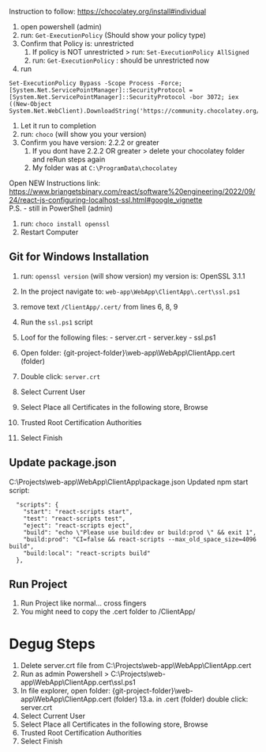 Instruction to follow: https://chocolatey.org/install#individual

1. open powershell (admin)
1. run: `Get-ExecutionPolicy` (Should show your policy type)
1. Confirm that Policy is: unrestricted
	1. If policy is NOT unrestricted > run: `Set-ExecutionPolicy AllSigned`
   	1. run: `Get-ExecutionPolicy` : should be unrestricted now
1. run
```
Set-ExecutionPolicy Bypass -Scope Process -Force; [System.Net.ServicePointManager]::SecurityProtocol = [System.Net.ServicePointManager]::SecurityProtocol -bor 3072; iex ((New-Object System.Net.WebClient).DownloadString('https://community.chocolatey.org/install.ps1'))
```
1. Let it run to completion
1. run: `choco` (will show you your version)
1. Confirm you have version: 2.2.2 or greater
	1. If you dont have 2.2.2 OR greater > delete your chocolatey folder and reRun steps again
  	1. My folder was at `C:\ProgramData\chocolatey`

Open NEW Instructions link: 
<br>https://www.briangetsbinary.com/react/software%20engineering/2022/09/24/react-js-configuring-localhost-ssl.html#google_vignette<br>
P.S. - still in PowerShell (admin) 

1. run: `choco install openssl`
1. Restart Computer

## Git for Windows Installation

1. run: `openssl version` (will show version) my version is: OpenSSL 3.1.1

1. In the project navigate to: `web-app\WebApp\ClientApp\.cert\ssl.ps1`
1. remove text `/ClientApp/.cert/` from lines 6, 8, 9

1. Run the `ssl.ps1` script
1. Loof for the following files:
		- server.crt
		- server.key
		- ssl.ps1

1. Open folder: {git-project-folder}\web-app\WebApp\ClientApp\.cert (folder)
1. Double click: `server.crt`
    
1. Select Current User
1. Select Place all Certificates in the following store, Browse
1. Trusted Root Certification Authorities
1. Select Finish

## Update package.json
C:\Projects\web-app\WebApp\ClientApp\package.json
Updated npm start script:

```
  "scripts": {
    "start": "react-scripts start",
    "test": "react-scripts test",
    "eject": "react-scripts eject",
    "build": "echo \"Please use build:dev or build:prod \" && exit 1",
    "build:prod": "CI=false && react-scripts --max_old_space_size=4096 build",
    "build:local": "react-scripts build"
  },
```
## Run Project
1. Run Project like normal... cross fingers
1. You might need to copy the .cert folder to /ClientApp/

# Degug Steps
1. Delete server.crt file from C:\Projects\web-app\WebApp\ClientApp\.cert
1. Run as admin Powershell > C:\Projects\web-app\WebApp\ClientApp\.cert\ssl.ps1
1. In file explorer, open folder: {git-project-folder}\web-app\WebApp\ClientApp.cert (folder) 13.a. in .cert (folder) double click: server.crt
1. Select Current User
1. Select Place all Certificates in the following store, Browse
1. Trusted Root Certification Authorities
1. Select Finish
